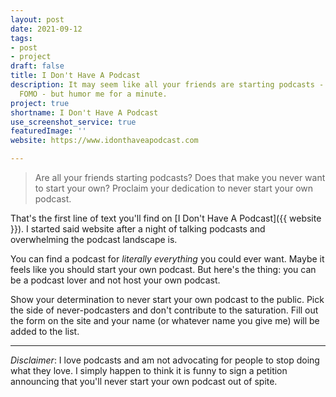 ```yaml
---
layout: post
date: 2021-09-12
tags:
- post
- project
draft: false
title: I Don't Have A Podcast
description: It may seem like all your friends are starting podcasts - and you hate
  FOMO - but humor me for a minute.
project: true
shortname: I Don't Have A Podcast
use_screenshot_service: true
featuredImage: ''
website: https://www.idonthaveapodcast.com

---
```

> Are all your friends starting podcasts? Does that make you never want to start your own? Proclaim your dedication to never start your own podcast.

That's the first line of text you'll find on [I Don't Have A Podcast]({{ website }}). I started said website after a night of talking podcasts and overwhelming the podcast landscape is.

You can find a podcast for _literally everything_ you could ever want. Maybe it feels like you should start your own podcast. But here's the thing: you can be a podcast lover and not host your own podcast.

Show your determination to never start your own podcast to the public. Pick the side of never-podcasters and don't contribute to the saturation. Fill out the form on the site and your name (or whatever name you give me) will be added to the list.

***

_Disclaimer_: I love podcasts and am not advocating for people to stop doing what they love. I simply happen to think it is funny to sign a petition announcing that you'll never start your own podcast out of spite.